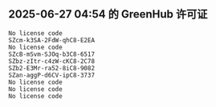 ## 2025-06-27 04:54 的 GreenHub 许可证
```
No license code
SZcm-k3SA-2FdW-qhC8-E2EA
No license code
SZcB-mSvm-SJOq-b3C8-6517
SZbz-zItr-c4zW-cKC8-2C78
SZb2-E3Mr-ra52-8iC8-9082
SZan-aggP-d6CV-ipC8-3737
No license code
No license code
No license code
```
